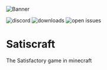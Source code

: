 ![](https://cdn.discordapp.com/attachments/788506562482274304/806504461350076436/unknown.png "Banner")

![discord](https://img.shields.io/discord/806635255309008946)
![downloads](https://img.shields.io/github/downloads/PolylymerDE/Satiscraft/total)
![open issues](https://img.shields.io/github/issues/PolylymerDE/Satiscraft)
# Satiscraft
The Satisfactory game in minecraft



